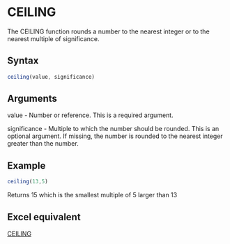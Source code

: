 # CEILING

The CEILING function rounds a number to the nearest integer or to the nearest multiple of significance.

## Syntax

```javascript
ceiling(value, significance)
```

## Arguments

value - Number or reference. This is a required argument.

significance - Multiple to which the number should be rounded. This is an optional argument. If missing, the number is rounded to the nearest integer greater than the number.

## Example

```javascript
ceiling(13,5)
```

Returns 15 which is the smallest multiple of 5 larger than 13

## Excel equivalent

[CEILING](https://support.microsoft.com/en-us/office/ceiling-function-0a5cd7c8-0720-4f0a-bd2c-c943e510899f)
